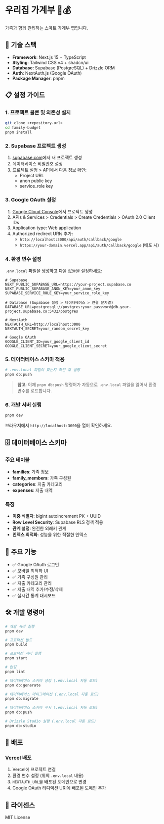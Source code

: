 # 우리집 가계부 📱💰

가족과 함께 관리하는 스마트 가계부 앱입니다.

## 🚀 기술 스택

- **Framework**: Next.js 15 + TypeScript
- **Styling**: Tailwind CSS v4 + shadcn/ui
- **Database**: Supabase (PostgreSQL) + Drizzle ORM
- **Auth**: NextAuth.js (Google OAuth)
- **Package Manager**: pnpm

## 📋 설정 가이드

### 1. 프로젝트 클론 및 의존성 설치

```bash
git clone <repository-url>
cd family-budget
pnpm install
```

### 2. Supabase 프로젝트 생성

1. [supabase.com](https://supabase.com)에서 새 프로젝트 생성
2. 데이터베이스 비밀번호 설정
3. 프로젝트 설정 > API에서 다음 정보 확인:
   - Project URL
   - anon public key
   - service_role key

### 3. Google OAuth 설정

1. [Google Cloud Console](https://console.cloud.google.com)에서 프로젝트 생성
2. APIs & Services > Credentials > Create Credentials > OAuth 2.0 Client IDs
3. Application type: Web application
4. Authorized redirect URIs 추가:
   - `http://localhost:3000/api/auth/callback/google`
   - `https://your-domain.vercel.app/api/auth/callback/google` (배포 시)

### 4. 환경 변수 설정

`.env.local` 파일을 생성하고 다음 값들을 설정하세요:

```env
# Supabase
NEXT_PUBLIC_SUPABASE_URL=https://your-project.supabase.co
NEXT_PUBLIC_SUPABASE_ANON_KEY=your_anon_key
SUPABASE_SERVICE_ROLE_KEY=your_service_role_key

# Database (Supabase 설정 > 데이터베이스 > 연결 문자열)
DATABASE_URL=postgresql://postgres:your_password@db.your-project.supabase.co:5432/postgres

# NextAuth
NEXTAUTH_URL=http://localhost:3000
NEXTAUTH_SECRET=your_random_secret_key

# Google OAuth
GOOGLE_CLIENT_ID=your_google_client_id
GOOGLE_CLIENT_SECRET=your_google_client_secret
```

### 5. 데이터베이스 스키마 적용

```bash
# .env.local 파일이 있는지 확인 후 실행
pnpm db:push
```

> **참고**: 이제 `pnpm db:push` 명령어가 자동으로 `.env.local` 파일을 읽어서 환경 변수를 로드합니다.

### 6. 개발 서버 실행

```bash
pnpm dev
```

브라우저에서 `http://localhost:3000`을 열어 확인하세요.

## 🗄️ 데이터베이스 스키마

### 주요 테이블

- **families**: 가족 정보
- **family_members**: 가족 구성원
- **categories**: 지출 카테고리
- **expenses**: 지출 내역

### 특징

- **이중 식별자**: bigint autoincrement PK + UUID
- **Row Level Security**: Supabase RLS 정책 적용
- **관계 설정**: 완전한 외래키 관계
- **인덱스 최적화**: 성능을 위한 적절한 인덱스

## 📱 주요 기능

- ✅ Google OAuth 로그인
- ✅ 모바일 최적화 UI
- ✅ 가족 구성원 관리
- ✅ 지출 카테고리 관리
- ✅ 지출 내역 추가/수정/삭제
- ✅ 실시간 통계 대시보드

## 🛠️ 개발 명령어

```bash
# 개발 서버 실행
pnpm dev

# 프로덕션 빌드
pnpm build

# 프로덕션 서버 실행
pnpm start

# 린팅
pnpm lint

# 데이터베이스 스키마 생성 (.env.local 자동 로드)
pnpm db:generate

# 데이터베이스 마이그레이션 (.env.local 자동 로드)
pnpm db:migrate

# 데이터베이스 스키마 푸시 (.env.local 자동 로드)
pnpm db:push

# Drizzle Studio 실행 (.env.local 자동 로드)
pnpm db:studio
```

## 🚀 배포

### Vercel 배포

1. Vercel에 프로젝트 연결
2. 환경 변수 설정 (위의 `.env.local` 내용)
3. `NEXTAUTH_URL`을 배포된 도메인으로 변경
4. Google OAuth 리디렉션 URI에 배포된 도메인 추가

## 📄 라이센스

MIT License